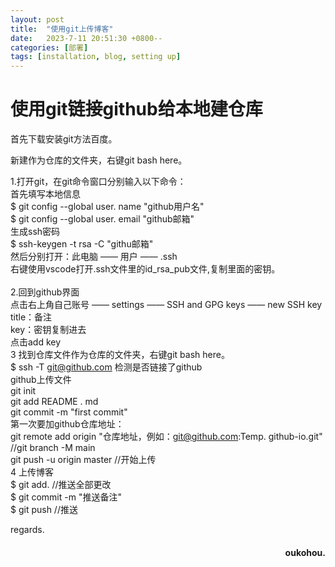 ```yaml
---
layout: post
title:  "使用git上传博客"
date:   2023-7-11 20:51:30 +0800--
categories: [部署]
tags: [installation, blog, setting up]  
---
```



# 使用git链接github给本地建仓库

首先下载安装git方法百度。  

新建作为仓库的文件夹，右键git bash here。  

1.打开git，在git命令窗口分别输入以下命令：  <br>
    首先填写本地信息  <br>
    $ git config --global user. name "github用户名"  <br>
    $ git config --global user. email "github邮箱" <br>
    生成ssh密码   <br>
    $ ssh-keygen -t rsa -C "githu邮箱"   <br>
    然后分别打开：此电脑 —— 用户 —— .ssh   <br>
    右键使用vscode打开.ssh文件里的id_rsa_pub文件,复制里面的密钥。  <br><br>
2.回到github界面  <br>
    点击右上角自己账号 —— settings —— SSH and GPG keys —— new SSH key   <br>
    title：备注  <br>
    key：密钥复制进去  <br>
    点击add key    <br>
3 找到仓库文件作为仓库的文件夹，右键git bash here。   <br>
    $ ssh -T git@github.com 检测是否链接了github    <br>
    github上传文件   <br>
    git init   <br>
    git add README . md    <br>
    git commit -m "first commit"   <br>
    第一次要加github仓库地址：   <br>
    git remote add origin "仓库地址，例如：git@github.com:Temp. github-io.git"  <br>
    //git branch -M main   <br>
    git push -u origin master   //开始上传   <br>
4 上传博客   
    $ git add. //推送全部更改  <br>
    $ git commit -m "推送备注"  <br>
    $ git push   //推送   <br>

 
 



regards.
<h4 align = "right">oukohou.</h4>

